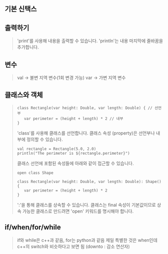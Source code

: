 ## 기본 신택스

## 출력하기
> 'print'를 사용해 내용을 출력할 수 있습니다. 'println'는 내용 마지막에 줄바꿈을 추가합니다.
> 
>
## 변수
> val -> 불변 지역 변수(1회 변경 가능)
> var -> 가변 지역 변수
>
>
## 클래스와 객체
>~~~
>class Rectangle(var height: Double, var length: Double) { // 선언부
>    var perimeter = (height + length) * 2 // 내부
>}
>~~~
>
>'class'를 사용해 클래스를 선언합니다. 클래스 속성 (property)은 선언부나 내부에 정의할 수 있습니다.
>~~~
>val rectangle = Rectangle(5.0, 2.0)
>println("The perimeter is ${rectangle.perimeter}")
>~~~
>클래스 선언에 포함된 속성들에 아래와 같이 접근할 수 있습니다.
>
>~~~
>open class Shape
>
>class Rectangle(var height: Double, var length: Double): Shape() {
>    var perimeter = (height + length) * 2
>}
>~~~
>':'을 통해 클래스를 상속할 수 있습니다. 클래스는 final 속성이 기본값이므로 상속 가능한 클래스로 만드려면 'open' 키워드를 명시해야 합니다.
>
## if/when/for/while
> if와 while은 c++과 같음, for는 python과 같음
> 제일 특별한 것은 when인데 c++의 switch와 비슷하다고 보면 됨
> (downto : 감소 연산자)